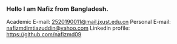 ### Hello I am Nafiz from Bangladesh.
Academic E-mail: 2520190011@mail.jxust.edu.cn
Personal E-mail: nafizmdimtiazuddin@yahoo.com
Linkedin profile: https://github.com/nafizmd09

<!--
**nafizmd09/nafizmd09** is a ✨ _special_ ✨ repository because its `README.md` (this file) appears on your GitHub profile.

Here are some ideas to get you started:

- 🔭 I’m currently working on ...
- 🌱 I’m currently learning ...
- 👯 I’m looking to collaborate on ...
- 🤔 I’m looking for help with ...
- 💬 Ask me about ...
- 📫 How to reach me: ...
- 😄 Pronouns: ...
- ⚡ Fun fact: ...
-->
